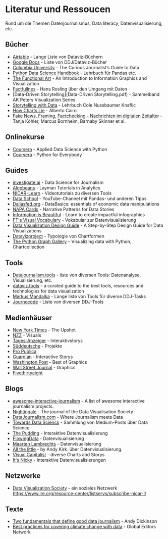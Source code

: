 # Literatur und Ressoucen

Rund um die Themen Datenjournalismus, Data literacy, Datenvisualisierung, etc.

## Bücher

- [Airtable](https://airtable.com/shrugbQMDGVNvArMT/tblSrU1fNAykSMyXU?blocks=hide) -  Lange Liste von Dataviz-Büchern
- [Google Docs](https://docs.google.com/spreadsheets/d/1sbfEb5b__o0RoFugu208B4CmCQOg4dCXkSEmvixh0DQ/edit#gid=961694883) - Liste von DDJ/Dataviz-Bücher
- [Columbia University](https://www.cjr.org/tow_center_reports/the_curious_journalists_guide_to_data.php) - The Curious Journalist’s Guide to Data
- [Python Data Science Handbook](https://jakevdp.github.io/PythonDataScienceHandbook/) - Lehrbuch für Pandas etc.
- [The Functional Art](http://www.thefunctionalart.com/?m=1) - An Introduction to Information Graphics and Visualization
- [Factfullnes](https://www.ullstein-buchverlage.de/nc/buch/details/factfulness-9783548060415.html) - Hans Rosling über den Umgang mit Daten
- [Data-Driven Storytelling](Data-Driven Storytelling.pdf) - Sammelband AK Peters Visualization Series
- [Storytelling with Data](Nussbaumer_Knaflic_Storytelling.pdf) - Lehrbuch Cole Nussbaumer Knaflic
- [How Charts Lie](https://www.amazon.com/How-Charts-Lie-Getting-Information/dp/1324001569/) - Alberto Cairo
- [Fake News, Framing, Factchecking - Nachrichten im digitalen Zeitalter](Fake_News_Framing_FactChecking_Nachrichten_im_digitalen_Zeitalter_92885_9783839450253.pdf) - Tanja Köhler, Marcus Bornheim, Barnaby Skinner et al.

## Onlinekurse

- [Coursera](https://www.coursera.org/specializations/data-science-python) - Applied Data Science with Python
- [Coursera](https://www.coursera.org/specializations/python) - Python for Everybody

## Guides

- [investigate.ai](https://investigate.ai/) - Data Science for Journalism
- [Algobeans](https://algobeans.com/all-posts/) - Layman Tutorials in Analytics
- [NICAR-Learn](https://learn.ire.org/free-videos/) - Videotutorials zu diversen Tools
- [Data School](https://www.youtube.com/user/dataschool/videos) - YouTube-Channel mit Pandas- und anderen Tipps
- [Dallasfed.org](https://www.dallasfed.org/research/basics/) - DataBasics: essentials of economic data manipulations
- [NAPA Cards](http://www.napa-cards.net/) - Narrative Patterns for Data Stories
- [Information is Beautiful](https://informationisbeautiful.net/) - Learn to create impactful infographics
- [FT's Visual Vocabulary](https://github.com/ft-interactive/chart-doctor/blob/master/visual-vocabulary/Visual-vocabulary.pdf) - Vokabular zur Datenvisualisierung
- [Data Visualization Design Guide](http://designingviz.com/) - A Step-by-Step Design Guide for Data Visualizations
- [Datavizproject](http://datavizproject.com/) - Typologie von Chartformen
- [The Python Graph Gallery](https://python-graph-gallery.com/) – Visualizing data with Python, Chartcollection

## Tools

- [Datajournalism.tools](https://datajournalism.tools) - liste von diversen Tools: Datenanalyse, Visualisierung, etc.
- [dataviz.tools](http://dataviz.tools/) - a curated guide to the best tools, resources and technologies for data visualization
- [Markus Mandalka](https://www.mandalka.name/investigative_journalism/) - Lange liste von Tools für diverse DDJ-Tasks
- [Journocode](http://journocode.com/data-journalism-tools/) - Liste von diversen DDJ-Tools


## Medienhäuser

- [New York Times](https://www.nytimes.com/section/upshot?mcubz=0) - The Upshot
- [NZZ](https://www.nzz.ch/visuals) - Visuals
- [Tages-Anzeiger](https://interaktiv.tagesanzeiger.ch/) - Interaktivstorys
- [Süddeutsche](https://projekte.sueddeutsche.de/) - Projekte
- [Pro Publica](https://v2-www.propublica.org/newsapps/)
- [Guardian](https://www.theguardian.com/interactive) - Interactive Storys
- [Washington Post](https://www.washingtonpost.com/graphics/2018/ns/best-graphics/) - Best of Graphics
- [Wall Street Journal](https://graphics.wsj.com/) - Graphics
- [Fivethirtyeight](https://fivethirtyeight.com/)

## Blogs

- [awesome-interactive-journalism](https://github.com/wbkd/awesome-interactive-journalism) - A list of awesome interactive journalism projects.
- [Nightingale](https://medium.com/nightingale) - The journal of the Data Visualisation Society
- [DataJournalism.com](https://datajournalism.com/) - Where Journalism meets Data
- [Towards Data Sciencs](https://towardsdatascience.com/) - Sammlung von Medium-Posts über Data Science
- [The Pudding](https://pudding.cool/) - Interaktive Datenvisualisierung
- [FlowingData](http://flowingdata.com/) - Datenvisualisierung
- [Maarten Lambrechts](http://www.maartenlambrechts.com/) - Datenvisualisierung
- [All the little](https://www.visualisingdata.com/2016/03/little-visualisation-design/) - by Andy Kirk. über Datenvisualisierung.
- [Visual Capitalist](https://www.visualcapitalist.com/) - diverse Charts and Storys
- [It's Nicky](https://ncase.me/) - Interaktive Datenvisualisierungen

## Netzwerke

- [Data Visualization Society](https://www.datavisualizationsociety.com/join) - ein soziales Netzwerk
https://www.ire.org/resource-center/listservs/subscribe-nicar-l/

## Texte

- [Two fundamentals that define good data journalism](https://medium.com/@digidickinson/two-fundamentals-that-define-good-data-journalism-fe79170f8566) - Andy Dickinson
- [Best practices for covering climate change with data](https://medium.com/global-editors-network/best-practices-for-covering-climate-change-with-data-42316263b67a) - Global Editors Network
